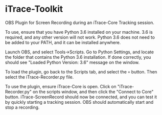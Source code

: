 # iTrace-Toolkit
OBS Plugin for Screen Recording during an iTrace-Core Tracking session.

To use, ensure that you have Python 3.6 installed on your machine. 3.6 is required, and any other version will not work. Python 3.6 does not need to be added to your PATH, and it can be installed anywhere.

Launch OBS, and select Tools->Scripts. Go to Python Settings, and locate the folder that contains the Python 3.6 installation. If done correctly, you should see "Loaded Python Version: 3.6" message on the window.

To load the plugin, go back to the Scripts tab, and select the `+` button. Then select the iTrace-Recorder.py file.

To use the plugin, ensure iTrace-Core is open. Click on "iTrace-Recorder.py" on the scripts window, and then click the "Connect to Core" button. iTrace-ScreenRecord should now be connected, and you can test it by quickly starting a tracking session. OBS should automatically start and stop a recording.
